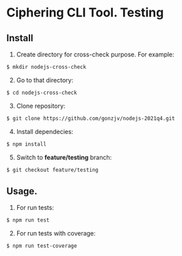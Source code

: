 # Ciphering CLI Tool. Testing

## Install

1. Create directory for cross-check purpose. For example:

```bash
$ mkdir nodejs-cross-check
```

2. Go to that directory:

```bash
$ cd nodejs-cross-check
```

3. Clone repository:

```bash
$ git clone https://github.com/gonzjv/nodejs-2021q4.git
```

4. Install dependecies:

```bash
$ npm install
```

5. Switch to **feature/testing** branch:

```bash
$ git checkout feature/testing
```

## Usage.

1. For run tests:

```bash
$ npm run test
```

2. For run tests with coverage:

```bash
$ npm run test-coverage
```
